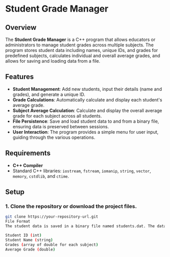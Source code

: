 # Student Grade Manager

## Overview

The **Student Grade Manager** is a C++ program that allows educators or administrators to manage student grades across multiple subjects. The program stores student data including names, unique IDs, and grades for predefined subjects, calculates individual and overall average grades, and allows for saving and loading data from a file.

## Features

- **Student Management**: Add new students, input their details (name and grades), and generate a unique ID.
- **Grade Calculations**: Automatically calculate and display each student's average grade.
- **Subject Average Calculation**: Calculate and display the overall average grade for each subject across all students.
- **File Persistence**: Save and load student data to and from a binary file, ensuring data is preserved between sessions.
- **User Interaction**: The program provides a simple menu for user input, guiding through the various operations.

## Requirements

- **C++ Compiler** 
- Standard C++ libraries: `iostream`, `fstream`, `iomanip`, `string`, `vector`, `memory`, `cstdlib`, and `ctime`.

## Setup

### 1. Clone the repository or download the project files.

```bash
git clone https://your-repository-url.git
File Format
The student data is saved in a binary file named students.dat. The data is structured as follows:

Student ID (int)
Student Name (string)
Grades (array of double for each subject)
Average Grade (double)

